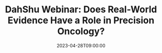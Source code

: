 ---
# Documentation: https://wowchemy.com/docs/managing-content/
type: webinar
title: "DahShu Webinar: Does Real-World Evidence Have a Role in Precision Oncology?"
url_freeregister: https://dahshu.wildapricot.org/event-5240860
date: 2023-04-28T09:00:00
date_end: 2023-04-28T10:00:00
all_day: false
speaker: "Brian Hobbs"
---